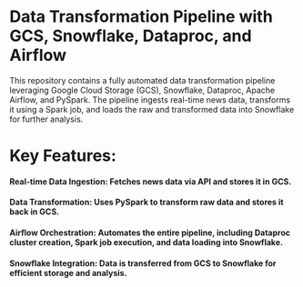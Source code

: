 # Data Transformation Pipeline with GCS, Snowflake, Dataproc, and Airflow
This repository contains a fully automated data transformation pipeline leveraging Google Cloud Storage (GCS), Snowflake, Dataproc, Apache Airflow, and PySpark. The pipeline ingests real-time news data, transforms it using a Spark job, and loads the raw and transformed data into Snowflake for further analysis.

# Key Features:

#### Real-time Data Ingestion: Fetches news data via API and stores it in GCS.
#### Data Transformation: Uses PySpark to transform raw data and stores it back in GCS.
#### Airflow Orchestration: Automates the entire pipeline, including Dataproc cluster creation, Spark job execution, and data loading into Snowflake.
#### Snowflake Integration: Data is transferred from GCS to Snowflake for efficient storage and analysis.
